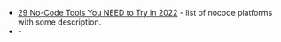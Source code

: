 - [29 No-Code Tools You NEED to Try in 2022](https://userguiding.com/blog/no-code-tools/) - list of nocode platforms with some description.
- []() - 
